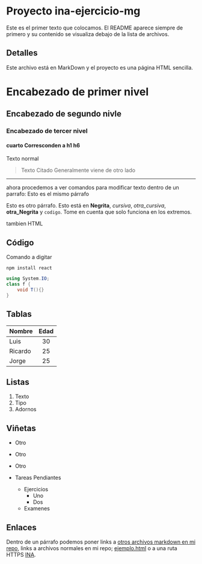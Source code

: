 # Proyecto ina-ejercicio-mg
Este es el primer texto que colocamos.  El README aparece siempre de primero y su contenido se visualiza debajo de la lista de archivos.

## Detalles
Este archivo está en MarkDown y el proyecto es una página HTML sencilla.

# Encabezado de primer nivel
## Encabezado de segundo nivle
### Encabezado de tercer nivel
#### cuarto Corresconden a h1  h6

Texto normal
> Texto Citado
> Generalmente viene 
> de otro lado
-----

ahora procedemos a ver comandos para modificar texto dentro de un parrafo:
Esto es el mismo párrafo

Esto es otro párrafo. Esto está en **Negrita**, _cursiva_, *otra_cursiva*, __otra_Negrita__ y `codigo`. Tome en cuenta que solo funciona en los extremos.
<p>tambien HTML</p>
   
## Código
Comando a digitar
```
npm install react
```

``` csharp
using System.IO;
class f {
    void T(){}
}
```
<!-- Se puede usar comentario no es recomendado -->

## Tablas
| Nombre  | Edad |
| ------  | :-----:|
| Luis    | 30   |
| Ricardo | 25   |
| Jorge   | 25   |

<!-- con : aliniamos las columnas  -->

## Listas
1. Texto
2. Tipo
3. Adornos

## Viñetas
- Otro
- Otro
- Otro

- Tareas Pendiantes
    - Ejercicios 
        - Uno
        - Dos
    - Examenes

## Enlaces

Dentro de un párrafo podemos poner links a [otros archivos markdown en mi repo](pantalla.md), links a archivos normales en mi repo; [ejemplo.html](/ejemplo.html) o a una ruta HTTPS [INA](https://www.ina.ac.cr).